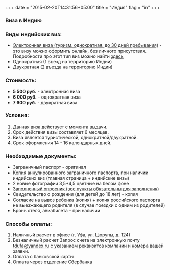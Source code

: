 +++
date = "2015-02-20T14:31:56+05:00"
title = "Индия"
flag = "in"
+++
### Виза в Индию

### Виды индийских виз:

* [Электронная виза (туризм, однократная, до 30 дней пребывания)](/online/india/) - это визу можно оформить онлайн, без личного присутствия. Подробности про этот тип виз можно найти [здесь](/online/india/)
* Однократная (1 въезд на территорию Индии)
* Двукратная (2 въезда на территорию Индии)

### Стоимость:

* **5 500 руб.** - электронная виза
* **6 000 руб.** - однократная виза
* **7 600 руб.** - двукратная виза

### Условия:

1. Данная виза действует с момента выдачи.
2. Срок действия визы составляет 6 месяцев.
3. Виза является туристической, однократной/двукратной.
4. Срок оформления 14 - 16 календарных дней.


### Необходимые документы:

* Заграничный паспорт - оригинал
* Копия аннулированного заграничного паспорта, при наличии индийских виз (главная страница + индийские визы)
* 2 новые фотографии 3,5*4,5 цветные на белом фоне
* [Заполненный опросник (все пункты обязательны для заполнения)](/forms/india.doc)
* Свидетельство о рождении (для детей до 18 лет) - копия
* Согласие на вывоз ребенка (копия) + копия российского паспорта не выезжающего родителя (в случае поездки с одним из родителей)
* Бронь отеля, авиабилета – при наличии




### Способы оплаты:

1. Наличный расчет в офисе (г. Уфа, ул. Цюрупы, д. 124)
2. Безналичный расчет
Запрос счета на электронную почту tdufa@yandex.ru  с указанием реквизитов компании и номера вашей заявки.
3. Оплата с банковской карты
4. Оплата через отделение Сбербанка
